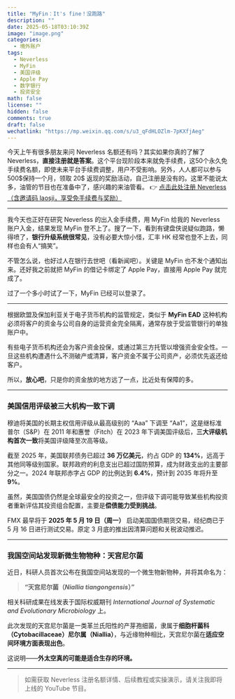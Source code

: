 ```yaml
---
title: "MyFin：It's fine！没跑路"
description: ""
date: 2025-05-18T03:10:39Z
image: "image.png"
categories:
  - 境外账户
tags:
  - Neverless
  - MyFin
  - 美国评级
  - Apple Pay
  - 数字银行
  - 投资安全
math: false
license: ""
hidden: false
comments: true
draft: false
wechatlink: "https://mp.weixin.qq.com/s/u3_qFdHLOZlm-7pKXfjAeg"
---
```


今天上午有很多朋友来问 Neverless 名额还有吗？其实如果你真的了解了 Neverless，**直接注册就是答案**。这个平台现阶段本来就免手续费，这50个永久免手续费名额，即使未来平台手续费调整，用户不受影响。另外，人人都可以参与500$保持一个月，领取 20\$ 返现的奖励活动，自己注册是没有的。这里不能说太多，油管的节目也在准备中了，感兴趣的来油管看。
👉 [点击此处注册 Neverless（含邀请码 laosji，享受免手续费与奖励）](https://neverless.com/referral?code=laosji)

---

我今天也正好在研究 Neverless 的出入金手续费，用 MyFin 给我的 Neverless 账户入金，结果发现 MyFin 登不上了。搜了一下，看到有键盘侠说疑似跑路，懒得喷了，**银行升级系统很常见**，没有必要大惊小怪，汇丰 HK 经常也登不上去，同样也会有人“搞笑”。

不管怎么说，也好过人在银行去世吧（看新闻吧）。关键是 MyFin 也不发个通知出来。还好我之前就把 MyFin 的借记卡绑定了 Apple Pay，直接用 Apple Pay 就完成了。

过了一个多小时试了一下，MyFin 已经可以登录了。

---

根据欧盟及保加利亚关于电子货币机构的监管规定，类似于 **MyFin EAD** 这种机构必须将客户的资金与公司自身的运营资金完全隔离，通常存放于受监管银行的单独账户中。

有些电子货币机构还会为客户资金投保，或通过第三方托管以增强资金安全性。一旦这些机构遭遇什么不测破产或清算，客户资金不属于公司资产，必须优先返还给客户。

所以，**放心吧**，只是你的资金放的地方远了一点，比近处有保障的多。

---

### 美国信用评级被三大机构一致下调

穆迪将美国的长期主权信用评级从最高级别的 “Aaa” 下调至 “Aa1”，这是继标准普尔（S&P）在 2011 年和惠誉（Fitch）在 2023 年下调美国评级后，**三大评级机构首次一致**将美国评级降至次高等级。

截至 2025 年，美国联邦债务已超过 **36 万亿美元**，约占 GDP 的 **134%**，远高于其他同等级别国家。联邦政府的利息支出已超过国防预算，成为财政支出的主要部分之一。2024 年联邦赤字占 GDP 的比例达到 **6.4%**，预计到 2035 年将升至 **9%**。

虽然，美国国债仍然是全球最安全的投资之一，但评级下调可能导致某些机构投资者重新评估其投资组合配置，主要是**偿债能力受到挑战**。

FMX 最早将于 **2025 年 5 月 19 日（周一）** 启动美国国债期货交易，经纪商已于 5 月 16 日进行测试交易。原定 3 月底的推出因清算问题和关税波动推迟。

---

### **我国空间站发现新微生物物种：天宫尼尔菌**

近日，科研人员首次公布在我国空间站发现的一个微生物新物种，并将其命名为：

> **“天宫尼尔菌（*Niallia tiangongensis*）”**

相关科研成果在线发表于国际权威期刊 *International Journal of Systematic and Evolutionary Microbiology* 上。

此次发现的天宫尼尔菌是一类革兰氏阳性的产芽孢细菌，隶属于**细胞杆菌科（Cytobacillaceae）尼尔属（Niallia）**，与近缘物种相比，天宫尼尔菌在**适应空间环境方面表现出色**。

这说明——**外太空真的可能是适合生存的环境。**

---

> 如需获取 Neverless 注册名额详情、后续教程或实操演示，请关注我即将上线的 YouTube 节目。
